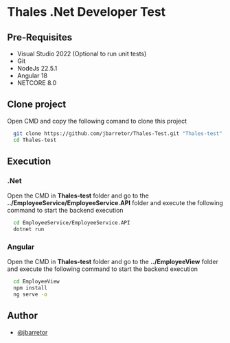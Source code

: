 # Thales .Net Developer Test

## Pre-Requisites 

- Visual Studio 2022 (Optional to run unit tests)
- Git
- NodeJs 22.5.1
- Angular 18
- NETCORE 8.0

## Clone project
Open CMD and copy the following comand to clone this project
```bash
  git clone https://github.com/jbarretor/Thales-Test.git "Thales-test"
  cd Thales-test
```
## Execution
### .Net
Open the CMD in **Thales-test** folder and go to the **../EmployeeService/EmployeeService.API** folder and execute the following command to start the backend execution
```bash
  cd EmployeeService/EmployeeService.API
  dotnet run
```
### Angular
Open the CMD in **Thales-test** folder and go to the **../EmployeeView** folder and execute the following command to start the backend execution
```bash
  cd EmployeeView
  npm install
  ng serve -o
```
## Author

- [@jbarretor](https://www.github.com/jbarretor)

